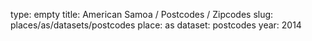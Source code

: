 type: empty
title: American Samoa / Postcodes / Zipcodes
slug: places/as/datasets/postcodes
place: as
dataset: postcodes
year: 2014
